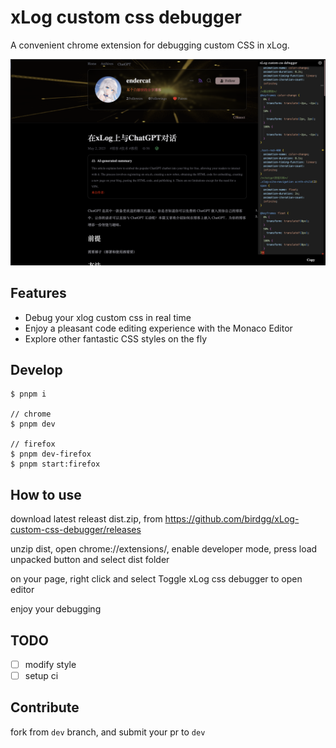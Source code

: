 # xLog custom css debugger

A convenient chrome extension for debugging custom CSS in xLog.

![screenshot](./images/screenshot.png)

## Features
- Debug your xlog custom css in real time
- Enjoy a pleasant code editing experience with the Monaco Editor
- Explore other fantastic CSS styles on the fly
## Develop

```
$ pnpm i

// chrome
$ pnpm dev

// firefox
$ pnpm dev-firefox
$ pnpm start:firefox
```
## How to use

download latest releast dist.zip, from https://github.com/birdgg/xLog-custom-css-debugger/releases

unzip dist, open chrome://extensions/, enable developer mode, press load unpacked button and select dist folder

on your page, right click and select Toggle xLog css debugger to open editor

enjoy your debugging
## TODO
- [ ] modify style
- [ ] setup ci

## Contribute

fork from `dev` branch, and submit your pr to `dev`